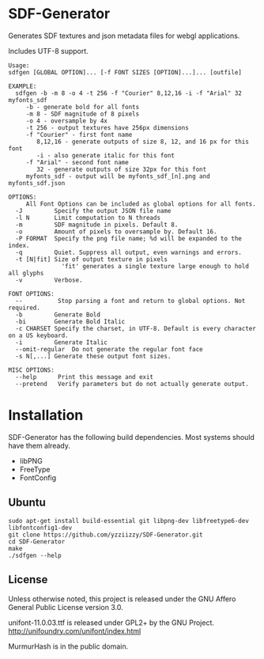 # SDF-Generator
Generates SDF textures and json metadata files for webgl applications.

Includes UTF-8 support.


```
Usage:
sdfgen [GLOBAL OPTION]... [-f FONT SIZES [OPTION]...]... [outfile]

EXAMPLE:
  sdfgen -b -m 8 -o 4 -t 256 -f "Courier" 8,12,16 -i -f "Arial" 32 myfonts_sdf
     -b - generate bold for all fonts
     -m 8 - SDF magnitude of 8 pixels
     -o 4 - oversample by 4x
     -t 256 - output textures have 256px dimensions
     -f "Courier" - first font name 
        8,12,16 - generate outputs of size 8, 12, and 16 px for this font 
        -i - also generate italic for this font
     -f "Arial" - second font name 
        32 - generate outputs of size 32px for this font 
     myfonts_sdf - output will be myfonts_sdf_[n].png and myfonts_sdf.json

OPTIONS:
     All Font Options can be included as global options for all fonts.
  -J         Specify the output JSON file name
  -l N       Limit computation to N threads
  -m         SDF magnitude in pixels. Default 8.
  -o         Amount of pixels to oversample by. Default 16.
  -P FORMAT  Specify the png file name; %d will be expanded to the index.
  -q         Quiet. Suppress all output, even warnings and errors.
  -t [N|fit] Size of output texture in pixels
               'fit' generates a single texture large enough to hold all glyphs
  -v         Verbose.

FONT OPTIONS:
  --          Stop parsing a font and return to global options. Not required.
  -b         Generate Bold
  -bi        Generate Bold Italic
  -c CHARSET Specify the charset, in UTF-8. Default is every character on a US keyboard.
  -i         Generate Italic
  --omit-regular  Do not generate the regular font face
  -s N[,...] Generate these output font sizes.

MISC OPTIONS:
  --help      Print this message and exit
  --pretend   Verify parameters but do not actually generate output.
```


# Installation

SDF-Generator has the following build dependencies. Most systems should have them already.
* libPNG
* FreeType
* FontConfig

## Ubuntu

```
sudo apt-get install build-essential git libpng-dev libfreetype6-dev libfontconfig1-dev
git clone https://github.com/yzziizzy/SDF-Generator.git
cd SDF-Generator
make
./sdfgen --help
```

## License

Unless otherwise noted, this project is released under the GNU Affero General Public License version 3.0.

unifont-11.0.03.ttf is released under GPL2+ by the GNU Project. http://unifoundry.com/unifont/index.html

MurmurHash is in the public domain.

